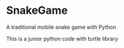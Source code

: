 # SnakeGame
A traditional mobile snake game with Python

This is a junior python code with turtle library
